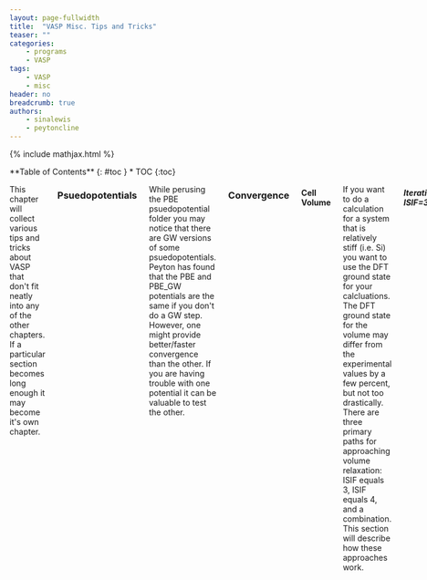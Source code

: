 ```yaml
---
layout: page-fullwidth
title:  "VASP Misc. Tips and Tricks"
teaser: ""
categories:
    - programs
    - VASP
tags:
    - VASP
    - misc
header: no
breadcrumb: true
authors:
    - sinalewis
    - peytoncline
---
```

{% include mathjax.html %}

<div class="row">
<div class="medium-4 medium-push-8 columns" markdown="1">
<div class="panel radius" markdown="1">
**Table of Contents**
{: #toc }
*  TOC
{:toc}
</div>
</div><!-- /.medium-4.columns -->

<div class="medium-8 medium-pull-4 columns" markdown="1">

This chapter will collect various tips and tricks about VASP that don't fit neatly into any of the other chapters. If a particular section becomes long enough it may become it's own chapter.

### Psuedopotentials
While perusing the PBE psuedopotential folder you may notice that there are GW versions of some psuedopotentials. Peyton has found that the PBE and PBE_GW potentials are the same if you don't do a GW step. However, one might provide better/faster convergence than the other. If you are having trouble with one potential it can be valuable to test the other.

### Convergence

#### Cell Volume

If you want to do a calculation for a system that is relatively stiff (i.e. Si) you want to use the DFT ground state for your calcluations. The DFT ground state for the volume may differ from the experimental values by a few percent, but not too drastically. There are three primary paths for approaching volume relaxation: ISIF equals 3, ISIF equals 4, and a combination. This section will describe how these approaches work.

##### Iterative ISIF=3

The best way to relax the cell volume is to use ISIF equals 3, which allows all degrees of freedom to relax, with increasingly stricter force cutoffs (see [Inputs]({{ site.baseurl }}/programs/2023-02-01-VASP_inputs.md)). This iterative process can help us identify and avoid Pulay stress. A basic cell volume relaxation calculation might have the following INCAR
```bash
##
System = diamond Si

# startup
ISTART = 0

# electronic
ENCUT = 460 ; ISMEAR = 0
SIGMA = 0.025 ; EDIFF = 1e-9

# forces
EDIFFG = -1e-1 ; PREC = Accurate

# misc
NBANDS = 12 ; KPAR = 2

# relax
IBRION = 2 ; ISIF = 3
NSW = 1000
```

I have put a few commands on the same line-separated by a semicolon-to shorten the file length a bit. This also works in an actual input file but I don't recommend it. The most important parameter here is EDIFFG, which-when negative-defines the force cutoff for the calculation to stop (see [Inputs]({{ site.baseurl }}/programs/2023-02-01-VASP_inputs.md)]). In this example INCAR, EDIFFG is quite large because we want to slowly step down to the desired EDIFFG. Also note the `ISTART = 0` that is important for not reading in a previous WAVECAR. Because these calculations change the cell volume, reading in a previously calculated WAVECAR would be really bad.

For our first calculation we want to change the starting volume of the cell in the POSCAR to be away from equilibirum. By kicking the system out of equilibrium the calculation should be better able to find the actual minimum. Be careful while changing the volume to not effect the symmetry of the system. Run this system multiple times until the calculation only takes one step, i.e. the command `tail screen*`  returns a line that looks like `   1 F= XXX E0= XXX  d E =XXX` where the `XXX` are unspecified values. More explicitly, each time the run finishes, check the screen file and, if it took more than one step, copy the CONTCAR into the POSCAR and submit the job again. Peyton's script for submitting the jobs does this copying automatically.

After the calculation takes only one step we want to restric the forces more by updating EDIFFG from `-1e-1` to `-1e-2`. We then repeat the above steps, running the system mulitple times until the calculation takes only one step. Rinse and repeat until the system takes only one step with the desired EDIFFG.

Another way to use ISIF=3 to find the converged volume is to keep increasing ENCUT. The volume will change as we do this, which is a sign of Pulay stress. The cell is converged when the volume change is minimal.

##### ISIF=4

The ISIF equals 4 option allows most degrees of freedom to relax, but restricts the volume of the cell. We can use this option to find the ground state of the cell by running calculations at numerous volumes of the cell-using a negative value in the 2nd line of the POSCAR to specify the value-and then fitting to an equation of state. This method is the only sure way to remove all Pulay stress. The VASP manual recommends that the volumes don't differ more than 5--10\% to avoid errors introduced by basis set incompleteness. After we have a pair of volumes and their energies we can fit to an equation of state. A common choice is the Birch-Murnaghan equation of state
$$
\begin{equation}\label{eq:Birch-Murnaghan}	E(V) = E_0 + \frac{9V_0B_0}{16}\left\{ \left[\left(\frac{V_0}{V}\right)^{2/3} - 1\right]^3B_0' + \left[\left(\frac{V_0}{V}\right)^{2/3}-1\right]\left[6-4\left(\frac{V_0}{V}\right)^{2/3}\right] \right\}
\end{equation}
$$
where $$E_0$$ is the ground state energy, $$V_0$$ is the ground state volume, $$B_0$$ is the bulk modulus, and $$B_0'$$ is the derivative of the bulk modulus with respect to pressure.

##### Combination

The use of ISIF=4 is sensitive to the step sizes you take in sampling the volume and likely won't agree with a one-shot ISIF=3 calculation. To help get around this contradiction, you can do a finer scan between the ISIF=3 ground state volume and the ISIF=4 combined with the equation of state ground state volume.

#### Energy Cutoff and K-point Grids

##### ENCUT

VASP takes ENCUT as one of its parameters. This is the energy cutoff for the planewave basis set used. The default is 1.3 times the largest ENMAX used in the POTCAR. Typically however a larger ENMAX needs to be used. To test convergence, start with a value for ENCUT near the default and increment in steps of ~20 eV to a very large number such as 1000. In Si, 1000 was a high enough value to converge out Pulay stress. You want to test this range for a very small kpoint grid, such as 5x5x5 and a very large kpoint grid such as 21x21x21.

Note that if you use too large of an energy cutoff you will receive an error
```
    PSMAXN for non-local potential too small
```
Although the error suggests that you should change PSMAXN this is incorrect. In fact, you never want to change PSMAXN. Instead you should take this as a sign to decrease ENCUT. If you search this error you will also see suggestions to reorder the POTCAR files-and thus also the POSCAR-so that the atom with the highest ENMAX-also called the hardest atom-is first in the concatenated POTCAR.

Once the calculations have finished you can use Peyton's `checkE.sh` script to pull the energies from all of the different files into a nice list. Plot the energy vs ENCUT value. At one point you might start to see oscillations in the energy as ENCUT increases. These oscillations are due to corrections in the potentials. The converged ENCUT value is where the energy difference between the converged value and the next is less than your desired accuracy. For paper quality work this is something like 0.01--1 meV/atom.


##### K-points

The k-point grid tells VASP how densely you want to sample reciprocal space. Like ENCUT this value needs to be converged. Start with a small k-point grid, such as 2x2x2 and increase each dimension by 1 up to a very large k-point grid such as 30x30x30. Similarly to ENCUT you want to do this for both a very small ENCUT-around the default value-and for a very large ENCUT. Plot and find where the energy difference is about 0.01--1 meV/atom.

##### Dual Convergence

In the above sections, the other value was kept fixed and we aren't guaranteed to have found the best convergence for each parameter. To fix this, you want to go back and forth a bit on these calculations. Find the converged ENCUT value and then test the k-point grid again. Find the converged k-point grid and test ENCUT again.

If you plan to upscale to a surface structure, it is fine to be on the upper end of the 0.01--1 meV/atom energy range. It is better to start with somewhat `medium` aggressive convergence and see how things go when you upscale to a surface slab. You may find that you can increase the aggressiveness, but you'll save time and energy starting in about the middle. 

#### Efficiency

VASP parallelizes very efficiently, however, the user needs to test what combinations of settings and architecture are most effective. The user should strive to stay between 80% and 100% efficient, with 100% efficiency defined as the total CPU time of the fastest calculation. There is a lot of information available on the [VASP wiki](https://www.vasp.at/wiki/index.php/Category:Parallelization), but the most important settings are NCORE, KPAR, and NBANDS.

The NCORE setting tells the calculation how many compute cores should work on an individual orbital. Note that NPAR is a related setting that takes precedent over NCORE, but is deprecated as of VASP 5.2.13. NPAR is specialized to the specific calculation and requires more careful thought when transferring between systems. NCORE on the other hand is typically very straightforward to use. For any calculation using more than a node, NCORE should be set to the number of cores per socket. The VASP manual says that NCORE can be set up to the number of cores per node, but Peyton has run into issues when trying to set NCORE higher than the number of cores per socket. On Summit, the number of cores per socket is 12. For a small calculation where you are using less than a node, you can use a smaller NCORE such as 6, 4, 2, or even 1. Because of how NCORE works, it should always be set to a factor of the number of cores per socket.

The KPAR setting determines how many k-points should be treated in parallel. Because the k-points are assigned to the compute cores in a round-robin fashion, you want the number of irreducible k-points to be divisible by KPAR. Otherwise you will have some compute cores working on more k-points than the other compute cores, reducing the overall efficiency. For large calculations that have fewer k-points, the best setting is typically KPAR equal to the number irreducible of k-points so that each node is working on one k-point. For smaller calculations where you have many k-points, however, you may be forced to use the default value of KPAR, which is 1. For both situations, ensure that KPAR is a factor of the total number of the cores.

NCORE and KPAR work in slightly contradictory ways. NCORE helps with memory requirements while KPAR increases the memory requirements. Peyton's rule of thumb for these settings is to use `KPAR = # of k-points` and `# of nodes ≈ KPAR`. 

The general scheme for testing the efficiency of different settings is to start with the default KPAR and the minimum number of nodes allowed by your memory requirements. This run will give you a good general baseline 100% efficient run and will also let you find the number of irreducible k-points in your system. You can then start increasing NCORE and KPAR. Adding tags like NELMIN and NELM will ensure that your calculations are more consistent and provide a better baseline. In general, KPAR will be important for surface and defect calculations and less important for systems with less than 100+ atoms or bulk calculations. [Julia code used to compare the efficiency of NCORE and KPAR settings](https://sinalewis.github.io/VASP_postprocessing.jl/). A lot of the information provided in this section is also provided on [this](https://www.nsc.liu.se/~pla/blog/2015/01/12/vasp-how-many-cores/) web page.


### Bandstructures

Peyton brought up an excellent paper for finding paths to use to plot bandstructures.

### Workflow

- You can setup a job log to keep track of all the jobs you have done or are running.
- Use CTRL-r to reverse search your previous commands in the terminal.
- Use two pound signs at the top of your INCAR to color the comments.
- NEVER use tabs in a VASP input file. This will cause your program to crash or otherwise go awry.
- VASP is picky sometimes about empty lines. They are fine in the INCAR file but will cause your program to not run or run incorrectly if used incorrectly in the POSCAR or KPOINTS files.

### Errors

#### PSMAXN for non-local potential too small

#### killed by signal: 9

This error message means that your calculation requires more memory than is available on the number of nodes you are using.